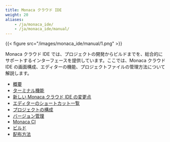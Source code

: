```yaml
---
title: Monaca クラウド IDE
weight: 20
aliases:
    - /ja/monaca_ide/
    - /ja/monaca_ide/manual/
---
```


{{< figure src="/images/monaca_ide/manual/1.png" >}}

Monaca クラウド IDE では、プロジェクトの開発からビルドまでを、総合的にサポートするインターフェースを提供しています。ここでは、Monaca クラウド IDE の画面構成、エディターの機能、プロジェクトファイルの管理方法について解説します。

- [概要](overview)
- [ターミナル機能](terminal)
- [新しい Monaca クラウド IDE の変更点](changes)
- [エディターのショートカット一覧](editor)
- [プロジェクトの構成](dependencies)
- [バージョン管理](version_control)
- [Monaca CI](monaca_ci)
- [ビルド](build)
- [配布方法](deploy)
